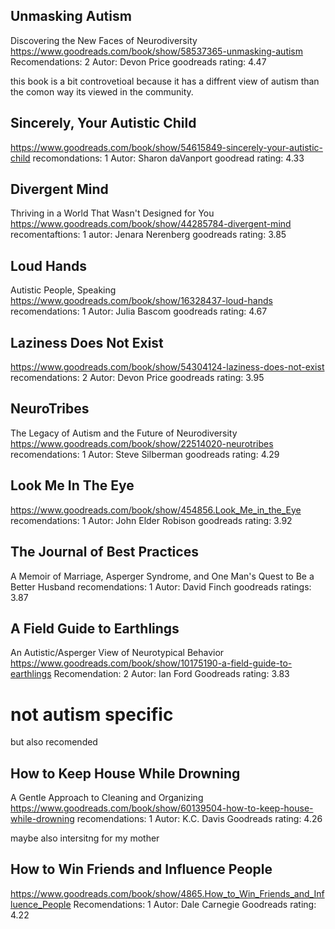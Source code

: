 ## Unmasking Autism

Discovering the New Faces of Neurodiversity
<https://www.goodreads.com/book/show/58537365-unmasking-autism>
Recomendations: 2
Autor: Devon Price
goodreads rating: 4.47

this book is a bit controvetioal because it has a diffrent view of autism than the comon way its viewed in the community.

## Sincerely, Your Autistic Child

<https://www.goodreads.com/book/show/54615849-sincerely-your-autistic-child>
recomondations: 1
Autor: Sharon daVanport
goodread rating: 4.33

## Divergent Mind

Thriving in a World That Wasn't Designed for You
<https://www.goodreads.com/book/show/44285784-divergent-mind>
recomentaftions: 1
autor: Jenara Nerenberg
goodreads rating: 3.85

## Loud Hands

Autistic People, Speaking
<https://www.goodreads.com/book/show/16328437-loud-hands>
recomendations: 1
Autor: Julia Bascom
goodreads rating: 4.67

## Laziness Does Not Exist

<https://www.goodreads.com/book/show/54304124-laziness-does-not-exist>
recomendations: 2
Autor: Devon Price
goodreads rating: 3.95

## NeuroTribes

The Legacy of Autism and the Future of Neurodiversity
<https://www.goodreads.com/book/show/22514020-neurotribes>
recomendations: 1
Autor: Steve Silberman
goodreads rating: 4.29

## Look Me In The Eye

<https://www.goodreads.com/book/show/454856.Look_Me_in_the_Eye>
recomendations: 1
Autor: John Elder Robison
goodreads rating: 3.92

## The Journal of Best Practices

A Memoir of Marriage, Asperger Syndrome, and One Man's Quest to Be a Better Husband
recomendations: 1
Autor: David Finch
goodreads ratings: 3.87

## A Field Guide to Earthlings

An Autistic/Asperger View of Neurotypical Behavior
<https://www.goodreads.com/book/show/10175190-a-field-guide-to-earthlings>
Recomendation: 2
Autor: Ian Ford
Goodreads rating: 3.83

# not autism specific

but also recomended

## How to Keep House While Drowning

A Gentle Approach to Cleaning and Organizing
<https://www.goodreads.com/book/show/60139504-how-to-keep-house-while-drowning>
recomendations: 1
Autor: K.C. Davis
Goodreads rating: 4.26

maybe also intersitng for my mother

## How to Win Friends and Influence People

<https://www.goodreads.com/book/show/4865.How_to_Win_Friends_and_Influence_People>
Recomendations: 1
Autor: Dale Carnegie
Goodreads rating: 4.22
